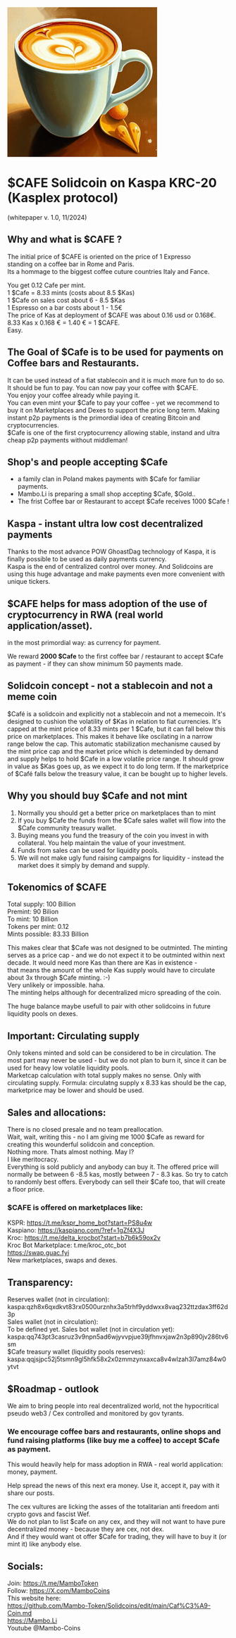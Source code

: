 <img src="https://raw.githubusercontent.com/Mambo-Token/Solidcoins/refs/heads/main/logos/CafeLogo.png" width="340" height="340">

# $CAFE Solidcoin on Kaspa KRC-20 (Kasplex protocol)
(whitepaper v. 1.0, 11/2024)

## Why and what is $CAFE ?

The initial price of $CAFE is oriented on the price of 1 Expresso  
standing on a coffee bar in Rome and Paris.  
Its a hommage to the biggest coffee cuture countries Italy and Fance.  

You get 0.12 Cafe per mint.  
1 $Cafe = 8.33 mints  (costs about 8.5 $Kas)  
1 $Cafe on sales cost about 6 - 8.5 $Kas   
1 Espresso on a bar costs about 1 - 1.5€  
The price of Kas at deployment of $CAFE was about 0.16 usd or 0.168€.  
8.33 Kas x 0.168 € = 1.40 € = 1 $CAFE.  
Easy.

## The Goal of $Cafe is to be used for payments on Coffee bars and Restaurants.  
It can be used instead of a fiat stablecoin and it is much more fun to do so.  
It should be fun to pay. You can now pay your coffee with $CAFE.  
You enjoy your coffee already while paying it.  
You can even mint your $Cafe to pay your coffee - yet we recommend to buy it on Marketplaces and Dexes to support the price long term. 
Making instant p2p payments is the primordial idea of creating Bitcoin and cryptocurrencies.  
$Cafe is one of the first cryptocurrency allowing stable, instand and ultra cheap p2p payments without middleman!  

## Shop's and people accepting $Cafe
- a family clan in Poland makes payments with $Cafe for familiar payments.  
- Mambo.Li is preparing a small shop accepting $Cafe, $Gold..  
- The frist Coffee bar or Restaurant to accept $Cafe receives 1000 $Cafe !    

## Kaspa - instant ultra low cost decentralized payments
Thanks to the most advance POW GhoastDag technology of Kaspa, it is finally possible to be used as daily payments currency.  
Kaspa is the end of centralized control over money.
And Solidcoins are using this huge advantage and make payments even more convenient with unique tickers.

## $CAFE helps for mass adoption of the use of cryptocurrency in RWA (real world application/asset).
in the most primordial way: as currency for payment.

We reward **2000 $Cafe** to the first coffee bar / restaurant to accept $Cafe as payment - if they can show minimum 50 payments made.  

## Solidcoin concept - not a stablecoin and not a meme coin  
$Café is a solidcoin and explicitly not a stablecoin and not a memecoin.
It's designed to cushion the volatility of $Kas in relation to fiat currencies.
It's capped at the mint price of 8.33 mints per 1 $Cafe,
but it can fall below this price on marketplaces. 
This makes it behave like oscilating in a narrow range below the cap.
This automatic stabilization mechanisme caused by the mint price cap and the market price which is deteminded by demand and supply helps to hold $Cafe in a low volatile price range.
It should grow in value as $Kas goes up, as we expect it to do long term.
If the marketprice of $Café falls below the treasury value, it can be bought up to higher levels.

## Why you should buy $Cafe and not mint
1. Normally you should get a better price on marketplaces than to mint
2. If you buy $Cafe the funds from the $Cafe sales wallet will flow into the $Cafe community treasury wallet.
3. Buying means you fund the treasury of the coin you invest in with collateral. You help maintain the value of your investment.
4. Funds from sales can be used for liquidity pools.
5. We will not make ugly fund raising campaigns for liquidity - instead the market does it simply by demand and supply.

## Tokenomics of $CAFE
Total supply: 100 Billion  
Premint: 90 Bilion  
To mint: 10 Billion  
Tokens per mint: 0.12  
Mints possible: 83.33 Billion  

This makes clear that $Cafe was not designed to be outminted. 
The minting serves as a price cap - and we do not expect it to be outminted within next decade. 
It would need more Kas than there are Kas in existence -  
that means the amount of the whole Kas supply would have to circulate about 3x through $Cafe minting. :-)  
Very unlikely or impossible. haha.  
The minting helps although for decentralized micro spreading of the coin.  

The huge balance maybe usefull to pair with other solidcoins in future liquidity pools on dexes.

## Important: Circulating supply
Only tokens minted and sold can be considered to be in circulation.
The most part may never be used - but we do not plan to burn it, since it can be used for heavy low volatile liquidity pools.  
Marketcap calculation with total supply makes no sense. Only with circulating supply.
Formula: circulatng supply x 8.33 kas should be the cap, marketprice may be lower and should be used.

## Sales and allocations:
There is no closed presale and no team preallocation.  
Wait, wait, writing this - no I am giving me 1000 $Cafe as reward for creating this wounderful solidcoin and conception.  
Nothing more. Thats almost nothing. May I?  
I like meritocracy.  
Everything is sold publicly and anybody can buy it. 
The offered price will normally be between 6 -8.5 kas, mostly between 7 - 8.3 kas.
So try to catch to randomly best offers. 
Everybody can sell their $Cafe too, that will create a floor price.  

### $CAFE is offered on marketplaces like:  
KSPR: https://t.me/kspr_home_bot?start=PS8u4w  
Kaspiano: https://kaspiano.com/?ref=1gZf4X3J  
Kroc: https://t.me/delta_krocbot?start=b7b6k59ox2v  
Kroc Bot Marketplace: t.me/kroc_otc_bot  
https://swap.guac.fyi  
New marketplaces, swaps and dexes.  

## Transparency:
Reserves wallet (not in circulation):  
kaspa:qzh8x6qxdkvt83rx0500urznhx3a5trhf9yddwxx8vaq232ttzdax3ff62d3p  
Sales wallet (not in circulation):  
To be defined yet.
Sales bot wallet (not in circulation yet):  
kaspa:qq743pt3casruz3v9npn5ad6wjyvvpjue39jfhnvxjaw2n3p890jv286tv6sm  
$Cafe treasury wallet (liquidity pools reserves):  
kaspa:qqjsjpc52j5tsmn9gl5hfk58x2x0zmmzynxaxca8v4wlzah3l7amz84w0ytvt  

## $Roadmap - outlook
We aim to bring people into real decentralized world, not the hypocritical pseudo web3 / Cex controlled and monitored by gov tyrants.  

### We encourage coffee bars and restaurants, online shops and fund raising platforms (like buy me a coffee) to accept $Cafe as payment.  

This would heavily help for mass adoption in RWA - real world application: money, payment.

Help spread the news of this next era money. Use it, accept it, pay with it share our posts.

The cex vultures are licking the asses of the totalitarian anti freedom anti crypto govs and fascist Wef.  
We do not plan to list $cafe on any cex, and they will not want to have pure decentralized money - because they are cex, not dex.  
And if they would want ot offer $Cafe for trading, they will have to buy it (or mint it) like anybody else.  

## Socials:  
Join: https://t.me/MamboToken  
Follow: https://X.com/MamboCoins  
This website here:  
https://github.com/Mambo-Token/Solidcoins/edit/main/Caf%C3%A9-Coin.md  
https://Mambo.Li  
Youtube @Mambo-Coins  



